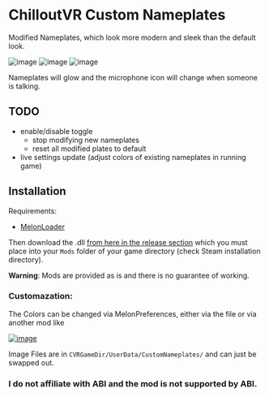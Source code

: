 # ChilloutVR Custom Nameplates

Modified Nameplates, which look more modern and sleek than the default look.

![image](https://user-images.githubusercontent.com/31988415/186771919-a76f6823-5538-4ecc-861d-2518dec373ee.png)
![image](https://user-images.githubusercontent.com/31988415/186771933-9a217a97-c3af-40c5-b21b-619d243f2779.png)
![image](https://user-images.githubusercontent.com/31988415/186771966-9bc5a20a-cf53-4ffb-9bb8-8f30aeca3db6.png)

Nameplates will glow and the microphone icon will change when someone is talking.

## TODO

- enable/disable toggle
  - stop modifying new nameplates
  - reset all modified plates to default
- live settings update (adjust colors of existing nameplates in running game)

## Installation

Requirements:
- [MelonLoader](https://github.com/LavaGang/MelonLoader#how-to-use-the-installer)

Then download the .dll [from here in the release section](https://github.com/TayouVR/CVR-CustomNameplates/releases) which you must place into your `Mods` folder of your game directory (check Steam installation directory).

**Warning**: Mods are provided as is and there is no guarantee of working.

### Customazation:
The Colors can be changed via MelonPreferences, either via the file or via another mod like 

[![image](https://user-images.githubusercontent.com/31988415/186771618-d0a75a1d-0310-4f9b-9c7c-a146cf25aa1f.png)](https://github.com/sinai-dev/MelonPreferencesManager)

Image Files are in `CVRGameDir/UserData/CustomNameplates/` and can just be swapped out.

### I do not affiliate with ABI and the mod is not supported by ABI.
